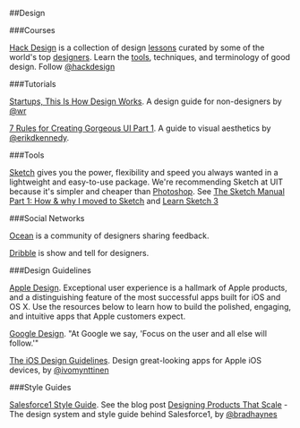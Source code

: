 ##Design

###Courses

[Hack Design](https://hackdesign.org/) is a collection of
 design [lessons](https://hackdesign.org/lessons) curated by
 some of the world's top [designers](https://hackdesign.org/curators).
 Learn the [tools](https://hackdesign.org/toolkit/), techniques, and terminology of good design.
 Follow [@hackdesign](https://twitter.com/hackdesign)

###Tutorials

[Startups, This Is How Design Works](https://startupsthisishowdesignworks.com/).
 A design guide for non-designers by [@wr](https://twitter.com/wr)

[7 Rules for Creating Gorgeous UI Part 1](https://medium.com/@erikdkennedy/7-rules-for-creating-gorgeous-ui-part-1-559d4e805cda).
 A guide to visual aesthetics by [@erikdkennedy](https://twitter.com/erikdkennedy).

###Tools

[Sketch](http://bohemiancoding.com/sketch/) gives you the power, flexibility and speed you always wanted in a lightweight and easy-to-use package.
 We're recommending Sketch at UIT because it's simpler and cheaper than [Photoshop](http://www.adobe.com/ca/products/photoshop.html).
 See [The Sketch Manual Part 1: How & why I moved to Sketch](http://hackingui.com/design/sketch-design/why-i-moved-to-sketch/)
 and [Learn Sketch 3](https://designcode.io/sketch)

###Social Networks

[Ocean](http://ocean.ink/) is a community of designers sharing feedback.

[Dribble](https://dribbble.com/) is show and tell for designers.

###Design Guidelines

[Apple Design](https://developer.apple.com/design/).
 Exceptional user experience is a hallmark of Apple products,
 and a distinguishing feature of the most successful apps built for iOS and OS X.
 Use the resources below to learn how to build the polished, engaging,
 and intuitive apps that Apple customers expect.

[Google Design](http://www.google.com/design/).
 "At Google we say, 'Focus on the user and all else will follow.'"

[The iOS Design Guidelines](http://iosdesign.ivomynttinen.com/).
 Design great-looking apps for Apple iOS devices, by [@ivomynttinen](https://twitter.com/ivomynttinen)

###Style Guides

[Salesforce1 Style Guide](http://sfdc-styleguide.herokuapp.com/).
 See the blog post [Designing Products That Scale](https://medium.com/@bradhaynes/designing-products-that-scale-c8f3001f709b) -
 The design system and style guide behind Salesforce1, by [@bradhaynes](https://twitter.com/bradhaynes)
